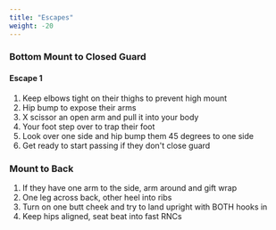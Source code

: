 ```yaml
---
title: "Escapes"
weight: -20
---
```


### Bottom Mount to Closed Guard

#### Escape 1

1. Keep elbows tight on their thighs to prevent high mount
2. Hip bump to expose their arms
3. X scissor an open arm and pull it into your body
4. Your foot step over to trap their foot
5. Look over one side and hip bump them 45 degrees to one side
6. Get ready to start passing if they don't close guard



### Mount to Back

1. If they have one arm to the side, arm around and gift wrap
2. One leg across back, other heel into ribs
3. Turn on one butt cheek and try to land upright with BOTH hooks in
4. Keep hips aligned, seat beat into fast RNCs
